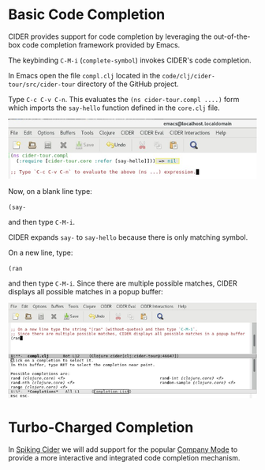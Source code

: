 # Basic Code Completion

CIDER provides support for code completion by leveraging the out-of-the-box code completion framework provided by Emacs.

The keybinding `C-M-i` (`complete-symbol`) invokes CIDER's code completion.

In Emacs open the file `compl.clj` located in the `code/clj/cider-tour/src/cider-tour` directory of the GitHub project.

Type `C-c C-v C-n`. This evaluates the `(ns cider-tour.compl ....)` form which imports the `say-hello` function defined in the `core.clj` file.

![Output](images/compl_ns_eval.jpg)

Now, on a blank line type:

`(say-`

and then type `C-M-i`.

CIDER expands `say-` to `say-hello` because there is only matching symbol.

On a new line, type:

`(ran`

and then type `C-M-i`. Since there are multiple possible matches, CIDER displays all possible matches in a popup buffer:

![Output](images/compl_multiple.jpg)

# Turbo-Charged Completion

In [Spiking Cider](../../Spiking_Cider/README.md) we will add support for the popular [Company Mode](http://company-mode.github.io/) to provide a more interactive and integrated code completion mechanism.









